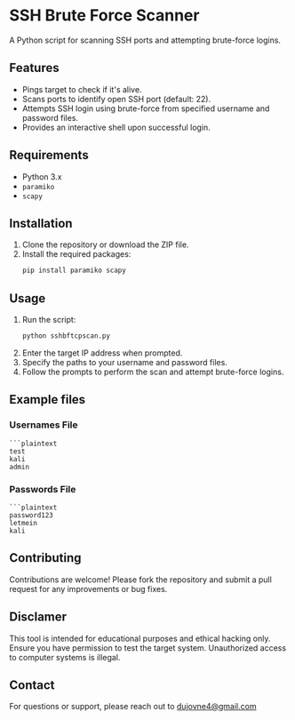 # SSH Brute Force Scanner

A Python script for scanning SSH ports and attempting brute-force logins.

## Features

- Pings target to check if it's alive.
- Scans ports to identify open SSH port (default: 22).
- Attempts SSH login using brute-force from specified username and password files.
- Provides an interactive shell upon successful login.

## Requirements

- Python 3.x
- `paramiko`
- `scapy`

## Installation

1. Clone the repository or download the ZIP file.
2. Install the required packages:
   ```bash
   pip install paramiko scapy
   
## Usage

1. Run the script:
   ```bash
   python sshbftcpscan.py
2. Enter the target IP address when prompted.
3. Specify the paths to your username and password files.
4. Follow the prompts to perform the scan and attempt brute-force logins.

## Example files
### Usernames File
    ```plaintext
    test
    kali
    admin
### Passwords File
    ```plaintext
    password123
    letmein
    kali
    
## Contributing

Contributions are welcome! Please fork the repository and submit a pull request for any improvements or bug fixes.

## Disclamer

This tool is intended for educational purposes and ethical hacking only. Ensure you have permission to test the target system. Unauthorized access to computer systems is illegal.

## Contact

For questions or support, please reach out to dujovne4@gmail.com
